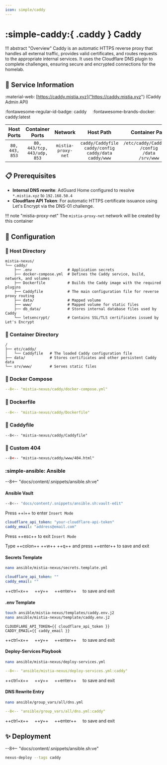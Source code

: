 ```yaml
---
icon: simple/caddy
---
```


# :simple-caddy:{ .caddy } Caddy

<!-- markdownlint-disable MD033 -->

!!! abstract "Overview"
    Caddy is an automatic HTTPS reverse proxy that handles all external traffic, provides valid certificates, and routes requests to the appropriate internal services. It uses the Cloudflare DNS plugin to complete challenges, ensuring secure and encrypted connections for the homelab.

## 📑 Service Information

:material-web: [https://caddy.mistia.xyz]("https://caddy.mistia.xyz") (Caddy Admin API)

:fontawesome-regular-id-badge: caddy &nbsp;&nbsp;&nbsp; :fontawesome-brands-docker: caddy:latest

| Host Ports | Container Ports | Network | Host Path | Container Path |
|:----------:|:---------------:|:-------:|:---------:|:--------------:|
| `80, 443, 853` | `80, 443/tcp, 443/udp, 853` | `mistia-proxy-net` | `caddy/Caddyfile`<br>`caddy/config`<br>`caddy/data`<br>`caddy/www` | `/etc/caddy/Caddyfile`<br>`/config`<br>`/data`<br>`/srv/www` |

## 📋 Prerequisites

- **Internal DNS rewrite**: AdGuard Home configured to resolve `*.mistia.xyz` to `192.168.50.4`
- **Cloudflare API Token**: For automatic HTTPS certificate issuance using Let's Encrypt via the DNS-01 challenge.

!!! note "mistia-proxy-net"
    The `mistia-proxy-net` network will be created by this container

## 🔧 Configuration

### 📂 Host Directory

```text
mistia-nexus/
└── caddy/
    ├── .env                # Application secrets
    ├── docker-compose.yml  # Defines the Caddy service, build, network, and volumes
    ├── Dockerfile          # Builds the Caddy image with the required plugins
    ├── Caddyfile           # The main configuration file for reverse proxy routing
    ├── data/               # Mapped volume
    ├── www/                # Mapped volume for static files
    ├── db_data/            # Stores internal database files used by Caddy
    └── letsencrypt/        # Contains SSL/TLS certificates issued by Let's Encrypt
```

### 📁 Container Directory

```text
/
├── etc/caddy/
│   └── Caddyfile   # The loaded Caddy configuration file
├── data/           # Stores certificates and other persistent Caddy data
└── srv/www/        # Serves static files 
```

### 🐋 Docker Compose

```yaml title="docker-compose.yml"
--8<-- "mistia-nexus/caddy/docker-compose.yml"
```

### 🐋 Dockerfile

```yaml title="Dockerfile"
--8<-- "mistia-nexus/caddy/Dockerfile"
```

### 🔀 Caddyfile

```Caddyfile title="Caddyfile"
--8<-- "mistia-nexus/caddy/Caddyfile"
```

### 🔀 Custom 404

```html title="404.html"
--8<-- "mistia-nexus/caddy/www/404.html"
```

### :simple-ansible: Ansible

--8<-- "docs/content/.snippets/ansible.sh:ve"

#### Ansible Vault

```bash
--8<-- "docs/content/.snippets/ansible.sh:vault-edit"
```

Press ++i++ to enter `Insert Mode`

```yaml title="secrets.yml"
cloudflare_api_token: "your-cloudflare-api-token"
caddy_email: "address@email.com"
```

Press ++esc++ to exit `Insert Mode`

Type ++colon++ ++w++ ++q++ and press ++enter++ to save and exit

#### Secrets Template

```bash
nano ansible/mistia-nexus/secrets.template.yml
```

```yaml title="secrets.template.yml"
cloudflare_api_token: ""
caddy_email: ""
```

++ctrl+x++ &nbsp;&nbsp;&nbsp; ++y++ &nbsp;&nbsp;&nbsp; ++enter++ &nbsp;&nbsp;&nbsp; to save and exit

#### .env Template

```bash
touch ansible/mistia-nexus/templates/caddy.env.j2
nano ansible/mistia-nexus/template/caddy.env.j2
```

```j2 title="caddy.env.j2"
CLOUDFLARE_API_TOKEN={{ cloudflare_api_token }}
CADDY_EMAIL={{ caddy_email }}
```

++ctrl+x++ &nbsp;&nbsp;&nbsp; ++y++ &nbsp;&nbsp;&nbsp; ++enter++ &nbsp;&nbsp;&nbsp; to save and exit

#### Deploy-Services Playbook

```bash
nano ansible/mistia-nexus/deploy-services.yml
```

```yaml title="deploy-services.yml"
--8<-- "ansible/mistia-nexus/deploy-services.yml:caddy"
```

++ctrl+x++ &nbsp;&nbsp;&nbsp; ++y++ &nbsp;&nbsp;&nbsp; ++enter++ &nbsp;&nbsp;&nbsp; to save and exit

#### DNS Rewrite Entry

```bash
nano ansible/group_vars/all/dns.yml
```

```yaml title="dns.yml"
--8<-- "ansible/group_vars/all/dns.yml:caddy"
```

++ctrl+x++ &nbsp;&nbsp;&nbsp; ++y++ &nbsp;&nbsp;&nbsp; ++enter++ &nbsp;&nbsp;&nbsp; to save and exit

## ✨ Deployment

--8<-- "docs/content/.snippets/ansible.sh:ve"

```bash
nexus-deploy --tags caddy
```
